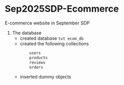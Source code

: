 # Sep2025SDP-Ecommerce
E-commerce website in September SDP

1. The database
    - created database ```txt ecom_db```
    - created the following collections
        ```txt
            users
            products
            reviews
            orders
        ```
    - inserted dummy objects
